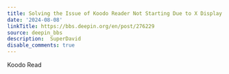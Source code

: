 ```yaml
---
title: Solving the Issue of Koodo Reader Not Starting Due to X Display
date: '2024-08-08'
linkTitle: https://bbs.deepin.org/en/post/276229
source: deepin_bbs
description:  SuperDavid 
disable_comments: true
---
```

Koodo Read
